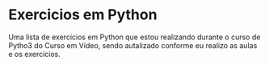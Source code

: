 # Exercicios em Python
Uma lista de exercícios em Python que estou realizando durante o curso de Pytho3 do Curso em Vídeo, sendo autalizado conforme eu realizo as aulas e os exercícios.
